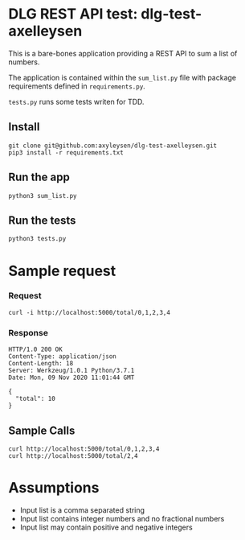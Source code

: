 # DLG REST API test: dlg-test-axelleysen

This is a bare-bones application providing a REST API to sum a list of numbers.

The application is contained within the `sum_list.py` file with package requirements defined in `requirements.py`.


`tests.py` runs some tests writen for TDD.


## Install
    git clone git@github.com:axyleysen/dlg-test-axelleysen.git
    pip3 install -r requirements.txt


## Run the app
    python3 sum_list.py


## Run the tests
    python3 tests.py


# Sample request

### Request

	curl -i http://localhost:5000/total/0,1,2,3,4

### Response

	HTTP/1.0 200 OK
	Content-Type: application/json
	Content-Length: 18
	Server: Werkzeug/1.0.1 Python/3.7.1
	Date: Mon, 09 Nov 2020 11:01:44 GMT

	{
	  "total": 10
	}

## Sample Calls
    curl http://localhost:5000/total/0,1,2,3,4
	curl http://localhost:5000/total/2,4


# Assumptions
- Input list is a comma separated string
- Input list contains integer numbers and no fractional numbers 
- Input list may contain positive and negative integers 